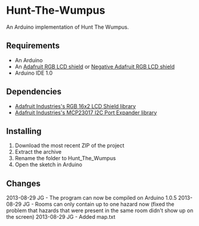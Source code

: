 Hunt-The-Wumpus
===============

An Arduino implementation of Hunt The Wumpus.

Requirements
------------
* An Arduino
* An [Adafruit RGB LCD shield](https://www.adafruit.com/products/716) or [Negative Adafruit RGB LCD shield](http://www.adafruit.com/products/714)
* Arduino IDE 1.0

Dependencies
------------
* [Adafruit Industries's RGB 16x2 LCD Shield library](https://github.com/adafruit/Adafruit-RGB-LCD-Shield-Library)
* [Adafruit Industries's MCP23017 I2C Port Expander library](https://github.com/adafruit/Adafruit-MCP23017-Arduino-Library)

Installing
----------
1. Download the most recent ZIP of the project
2. Extract the archive
3. Rename the folder to Hunt_The_Wumpus
3. Open the sketch in Arduino

Changes
-------
2013-08-29 JG - The program can now be compiled on Arduino 1.0.5
2013-08-29 JG - Rooms can only contain up to one hazard now (fixed the problem that hazards that were present in the same room didn't show up on the screen)
2013-08-29 JG - Added map.txt
